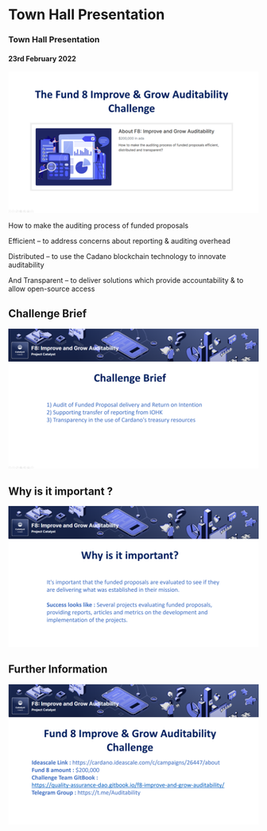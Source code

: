 # Town Hall Presentation

### &#x20;Town Hall Presentation&#x20;

#### 23rd February 2022

![](<../.gitbook/assets/2022-02-22 (1).png>)

How to make the auditing process of funded proposals

Efficient – to address concerns about reporting & auditing overhead

Distributed – to use the Cadano blockchain technology to innovate auditability

And Transparent – to deliver solutions which provide accountability & to allow open-source access

## Challenge Brief

![](<../.gitbook/assets/2022-02-22 (2).png>)

## Why is it important ?&#x20;

![](<../.gitbook/assets/2022-02-22 (3).png>)



## Further Information

![](<../.gitbook/assets/2022-02-22 (4).png>)
